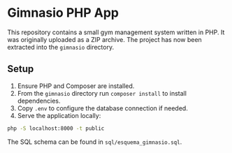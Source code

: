 # Gimnasio PHP App

This repository contains a small gym management system written in PHP.
It was originally uploaded as a ZIP archive. The project has now been
extracted into the `gimnasio` directory.

## Setup

1. Ensure PHP and Composer are installed.
2. From the `gimnasio` directory run `composer install` to install
   dependencies.
3. Copy `.env` to configure the database connection if needed.
4. Serve the application locally:

```bash
php -S localhost:8000 -t public
```

The SQL schema can be found in `sql/esquema_gimnasio.sql`.

